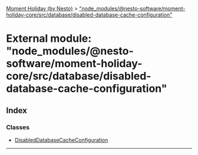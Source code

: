 [Moment Holiday (by Nesto)](../README.md) > ["node_modules/@nesto-software/moment-holiday-core/src/database/disabled-database-cache-configuration"](../modules/_node_modules__nesto_software_moment_holiday_core_src_database_disabled_database_cache_configuration_.md)

# External module: "node_modules/@nesto-software/moment-holiday-core/src/database/disabled-database-cache-configuration"

## Index

### Classes

* [DisabledDatabaseCacheConfiguration](../classes/_node_modules__nesto_software_moment_holiday_core_src_database_disabled_database_cache_configuration_.disableddatabasecacheconfiguration.md)

---


